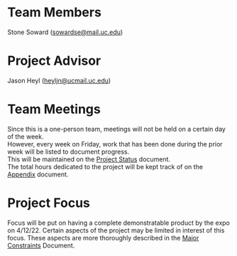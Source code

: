 # Team Members
Stone Soward (sowardse@mail.uc.edu)
# Project Advisor
Jason Heyl (heyljn@ucmail.uc.edu)
# Team Meetings
Since this is a one-person team, meetings will not be held on a certain day of the week.  <br>
However, every week on Friday, work that has been done during the prior week will be listed to document progress. <br>
This will be maintained on the [Project Status](/Assignments/Project_Status.md#project-status) document. <br>
The total hours dedicated to the project will be kept track of on the [Appendix](/Assignments/Appendix.md#hour-log) document.
# Project Focus
Focus will be put on having a complete demonstratable product by the expo on 4/12/22. Certain aspects of the project may be limited in interest of this focus. These aspects are more thoroughly described in the [Major Constraints](/Assignments/Major_Project_Constraints.md#time) Document.
